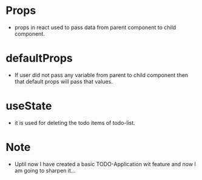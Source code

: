 # Props
- props in react used to pass data from parent component to child component.

# defaultProps
- If user did not pass any variable from parent to child component then that default props will pass that values.

# useState
- it is used for deleting the todo items of todo-list.

# Note
- Uptil now I have created a basic TODO-Application wit feature and now I am going to sharpen it...
